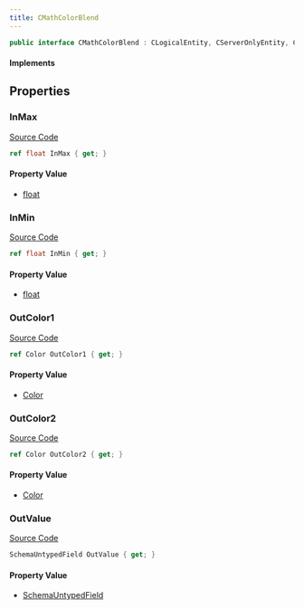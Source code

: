 ```yaml
---
title: CMathColorBlend
---
```


```csharp
public interface CMathColorBlend : CLogicalEntity, CServerOnlyEntity, CBaseEntity, CEntityInstance, ISchemaClass<CEntityInstance>, ISchemaClass<CBaseEntity>, ISchemaClass<CServerOnlyEntity>, ISchemaClass<CLogicalEntity>, ISchemaClass<CMathColorBlend>, ISchemaField, ISchemaClass, INativeHandle
```

#### Implements

## Properties

### InMax

[Source Code](https://github.com/swiftly-solution/swiftlys2/blob/main/managed/src/SwiftlyS2.Generated/Schemas/Interfaces/CMathColorBlend.cs#L19)

```csharp
ref float InMax { get; }
```

#### Property Value

- [float](https://learn.microsoft.com/dotnet/api/system.single)

### InMin

[Source Code](https://github.com/swiftly-solution/swiftlys2/blob/main/managed/src/SwiftlyS2.Generated/Schemas/Interfaces/CMathColorBlend.cs#L17)

```csharp
ref float InMin { get; }
```

#### Property Value

- [float](https://learn.microsoft.com/dotnet/api/system.single)

### OutColor1

[Source Code](https://github.com/swiftly-solution/swiftlys2/blob/main/managed/src/SwiftlyS2.Generated/Schemas/Interfaces/CMathColorBlend.cs#L21)

```csharp
ref Color OutColor1 { get; }
```

#### Property Value

- [Color](/docs/api/shared/natives/color)

### OutColor2

[Source Code](https://github.com/swiftly-solution/swiftlys2/blob/main/managed/src/SwiftlyS2.Generated/Schemas/Interfaces/CMathColorBlend.cs#L23)

```csharp
ref Color OutColor2 { get; }
```

#### Property Value

- [Color](/docs/api/shared/natives/color)

### OutValue

[Source Code](https://github.com/swiftly-solution/swiftlys2/blob/main/managed/src/SwiftlyS2.Generated/Schemas/Interfaces/CMathColorBlend.cs#L26)

```csharp
SchemaUntypedField OutValue { get; }
```

#### Property Value

- [SchemaUntypedField](/docs/api/shared/schemas/schemauntypedfield)


